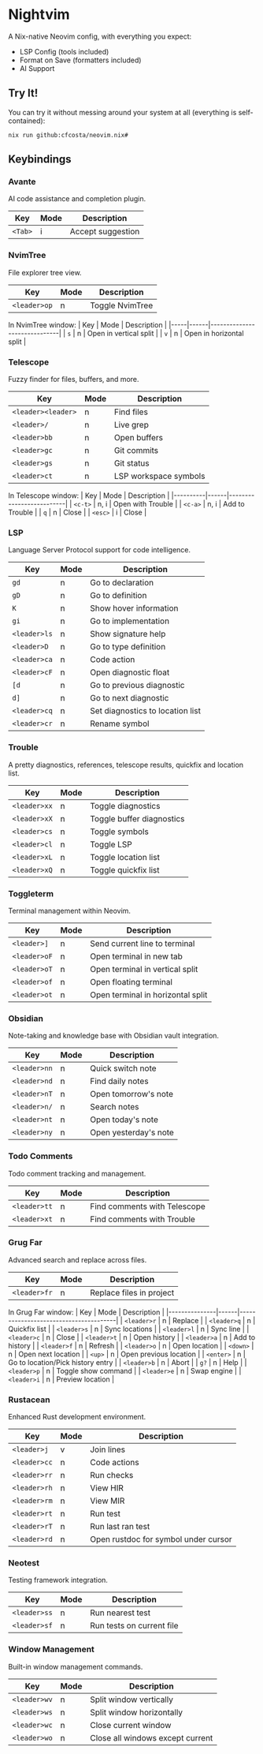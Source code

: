 # Nightvim

A Nix-native Neovim config, with everything you expect:

* LSP Config (tools included)
* Format on Save (formatters included)
* AI Support

## Try It!

You can try it without messing around your system at all (everything is self-contained):

```shell
nix run github:cfcosta/neovim.nix#
```

## Keybindings

### Avante
AI code assistance and completion plugin.

| Key         | Mode | Description      |
|-------------|------|------------------|
| `<Tab>`     | i    | Accept suggestion |

### NvimTree
File explorer tree view.

| Key         | Mode | Description      |
|-------------|------|------------------|
| `<leader>op` | n    | Toggle NvimTree |

In NvimTree window:
| Key | Mode | Description                  |
|-----|------|------------------------------|
| `s` | n    | Open in vertical split      |
| `v` | n    | Open in horizontal split    |

### Telescope
Fuzzy finder for files, buffers, and more.

| Key              | Mode | Description                    |
|------------------|------|--------------------------------|
| `<leader><leader>` | n    | Find files                    |
| `<leader>/`      | n    | Live grep                     |
| `<leader>bb`     | n    | Open buffers                  |
| `<leader>gc`     | n    | Git commits                   |
| `<leader>gs`     | n    | Git status                    |
| `<leader>ct`     | n    | LSP workspace symbols         |

In Telescope window:
| Key      | Mode | Description              |
|----------|------|--------------------------|
| `<c-t>`  | n, i | Open with Trouble       |
| `<c-a>`  | n, i | Add to Trouble          |
| `q`      | n    | Close                   |
| `<esc>`  | i    | Close                   |

### LSP
Language Server Protocol support for code intelligence.

| Key           | Mode | Description                           |
|---------------|------|---------------------------------------|
| `gd`          | n    | Go to declaration                     |
| `gD`          | n    | Go to definition                      |
| `K`           | n    | Show hover information                |
| `gi`          | n    | Go to implementation                  |
| `<leader>ls`  | n    | Show signature help                   |
| `<leader>D`   | n    | Go to type definition                 |
| `<leader>ca`  | n    | Code action                          |
| `<leader>cF`  | n    | Open diagnostic float                |
| `[d`          | n    | Go to previous diagnostic            |
| `d]`          | n    | Go to next diagnostic                |
| `<leader>cq`  | n    | Set diagnostics to location list     |
| `<leader>cr`  | n    | Rename symbol                        |

### Trouble
A pretty diagnostics, references, telescope results, quickfix and location list.

| Key           | Mode | Description                           |
|---------------|------|---------------------------------------|
| `<leader>xx`  | n    | Toggle diagnostics                    |
| `<leader>xX`  | n    | Toggle buffer diagnostics             |
| `<leader>cs`  | n    | Toggle symbols                        |
| `<leader>cl`  | n    | Toggle LSP                           |
| `<leader>xL`  | n    | Toggle location list                  |
| `<leader>xQ`  | n    | Toggle quickfix list                  |

### Toggleterm
Terminal management within Neovim.

| Key           | Mode | Description                           |
|---------------|------|---------------------------------------|
| `<leader>]`   | n    | Send current line to terminal         |
| `<leader>oF`  | n    | Open terminal in new tab             |
| `<leader>oT`  | n    | Open terminal in vertical split      |
| `<leader>of`  | n    | Open floating terminal               |
| `<leader>ot`  | n    | Open terminal in horizontal split    |

### Obsidian
Note-taking and knowledge base with Obsidian vault integration.

| Key           | Mode | Description                           |
|---------------|------|---------------------------------------|
| `<leader>nn`  | n    | Quick switch note                     |
| `<leader>nd`  | n    | Find daily notes                      |
| `<leader>nT`  | n    | Open tomorrow's note                  |
| `<leader>n/`  | n    | Search notes                          |
| `<leader>nt`  | n    | Open today's note                     |
| `<leader>ny`  | n    | Open yesterday's note                 |

### Todo Comments
Todo comment tracking and management.

| Key           | Mode | Description                           |
|---------------|------|---------------------------------------|
| `<leader>tt`  | n    | Find comments with Telescope          |
| `<leader>xt`  | n    | Find comments with Trouble            |

### Grug Far
Advanced search and replace across files.

| Key           | Mode | Description                           |
|---------------|------|---------------------------------------|
| `<leader>fr`  | n    | Replace files in project             |

In Grug Far window:
| Key           | Mode | Description                           |
|---------------|------|---------------------------------------|
| `<leader>r`   | n    | Replace                              |
| `<leader>q`   | n    | Quickfix list                        |
| `<leader>s`   | n    | Sync locations                       |
| `<leader>l`   | n    | Sync line                            |
| `<leader>c`   | n    | Close                                |
| `<leader>t`   | n    | Open history                         |
| `<leader>a`   | n    | Add to history                       |
| `<leader>f`   | n    | Refresh                              |
| `<leader>o`   | n    | Open location                        |
| `<down>`      | n    | Open next location                   |
| `<up>`        | n    | Open previous location               |
| `<enter>`     | n    | Go to location/Pick history entry    |
| `<leader>b`   | n    | Abort                                |
| `g?`          | n    | Help                                 |
| `<leader>p`   | n    | Toggle show command                  |
| `<leader>e`   | n    | Swap engine                          |
| `<leader>i`   | n    | Preview location                     |

### Rustacean
Enhanced Rust development environment.

| Key           | Mode | Description                           |
|---------------|------|---------------------------------------|
| `<leader>j`   | v    | Join lines                            |
| `<leader>cc`  | n    | Code actions                         |
| `<leader>rr`  | n    | Run checks                           |
| `<leader>rh`  | n    | View HIR                             |
| `<leader>rm`  | n    | View MIR                             |
| `<leader>rt`  | n    | Run test                             |
| `<leader>rT`  | n    | Run last ran test                    |
| `<leader>rd`  | n    | Open rustdoc for symbol under cursor|

### Neotest
Testing framework integration.

| Key           | Mode | Description                           |
|---------------|------|---------------------------------------|
| `<leader>ss`  | n    | Run nearest test                     |
| `<leader>sf`  | n    | Run tests on current file            |

### Window Management
Built-in window management commands.

| Key           | Mode | Description                           |
|---------------|------|---------------------------------------|
| `<leader>wv`  | n    | Split window vertically              |
| `<leader>ws`  | n    | Split window horizontally            |
| `<leader>wc`  | n    | Close current window                 |
| `<leader>wo`  | n    | Close all windows except current     |
